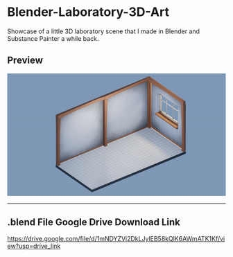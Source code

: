 # Blender-Laboratory-3D-Art
Showcase of a little 3D laboratory scene that I made in Blender and Substance Painter a while back.

## Preview
<p align="left">
<img src="Blender Laboratory 3D Art.gif" width ="800"/>
</p>

---

## .blend File Google Drive Download Link
https://drive.google.com/file/d/1mNDYZVj2DkLJylEB58kQlK6AWmATK1Kf/view?usp=drive_link 
